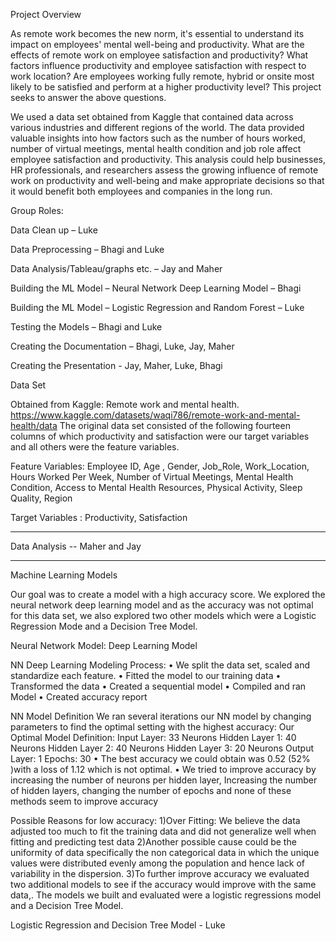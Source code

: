 
Project  Overview

As remote work becomes the new norm, it's essential to understand its impact on employees' mental well-being and productivity. What are the effects of remote work on employee satisfaction and productivity? What factors influence productivity and employee satisfaction with respect to work location? Are employees working fully remote, hybrid or onsite most likely to be satisfied and perform at a higher productivity level? This project seeks to answer the above  questions.  


We used a data set obtained from Kaggle that contained data across various industries and different regions of the world. The data provided valuable insights into how factors such as the number of hours worked, number of virtual meetings, mental health condition and job role affect employee satisfaction and productivity.
This analysis could help businesses, HR professionals, and researchers assess the growing influence of remote work on productivity and well-being and make appropriate decisions so that it would benefit both employees and companies in the long run.



Group Roles:

Data Clean up – Luke

Data Preprocessing – Bhagi and Luke

Data Analysis/Tableau/graphs etc. – Jay and Maher

Building the ML Model – Neural Network Deep Learning Model – Bhagi

Building the ML Model – Logistic Regression and Random Forest – Luke

Testing the Models – Bhagi and Luke

Creating the Documentation – Bhagi, Luke, Jay, Maher

Creating the Presentation - Jay, Maher,  Luke, Bhagi


Data Set 

Obtained from Kaggle:  Remote work and mental health.
https://www.kaggle.com/datasets/waqi786/remote-work-and-mental-health/data
The original data set consisted of  the following fourteen columns of which productivity and satisfaction were  our target variables and all others were the feature variables.

Feature Variables:
Employee ID, 
Age ,
Gender, 
Job_Role, 
Work_Location, 
Hours Worked Per Week, 
Number of Virtual Meetings, 
Mental Health Condition, 
Access to Mental Health Resources, 
Physical Activity, 
Sleep Quality,
Region

Target Variables : Productivity, Satisfaction

---------------------------------------------------------------------------------------------------------------------------------------------------------------------

Data Analysis  -- Maher and Jay

-----------------------------------------------------------------------------------------------------------------------------------------------------------------












Machine Learning Models

Our goal was to create a model with a high accuracy score. We explored the neural network deep learning model and as the accuracy was not optimal for this data set, we also explored two other models which were a Logistic Regression Mode and a Decision Tree Model.

Neural Network Model: Deep Learning Model

NN Deep Learning Modeling Process:
•	We split the data set, scaled and standardize each feature.
•	Fitted the model to our training data
•	Transformed the data
•	Created a sequential model
•	Compiled and ran Model
•	Created accuracy report

NN Model Definition
We ran several iterations our NN model by changing parameters to find the optimal setting with the highest accuracy:
Our Optimal Model Definition:
Input Layer: 33 Neurons
Hidden Layer 1: 40 Neurons
Hidden Layer 2: 40 Neurons
Hidden Layer 3: 20 Neurons
Output Layer: 1
Epochs: 30
•	The best accuracy we could obtain was 0.52 (52% )with a loss of 1.12 which is not optimal. 
•	We tried to improve accuracy by increasing the number of neurons per hidden layer, Increasing the number of hidden layers, changing the number of epochs and none of these methods seem to improve accuracy

Possible Reasons for low accuracy:
1)Over Fitting: We believe the data adjusted too much to fit the training data and did not generalize well when fitting and predicting test data
2)Another possible cause could be the uniformity of data specifically the non categorical data in which the unique values were distributed evenly among the population and hence lack of variability in the dispersion.
3)To further improve accuracy we evaluated two additional models to see if the accuracy would improve with the same data,. The models we built and evaluated were  a logistic regressions model and a Decision Tree Model.



Logistic Regression and Decision Tree Model - Luke

